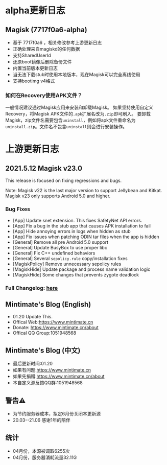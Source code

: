 # alpha更新日志

## Magisk (7717f0a6-alpha)
- 基于 7717f0a6 ，相关修改参考上游更新日志
- 正确处理来自magiskd的任何数据
- 支持SharedUserId
- 还原boot镜像后删除备份文件
- 内置当前版本更新日志
- 当无法下载stub时使用本地版本，现在Magisk可以完全离线使用
- 支持bootimg v4格式

### 如何在Recovery使用APK文件？
一般情况建议通过Magisk应用来安装和卸载Magisk。
如果坚持使用自定义Recovery，将Magisk APK文件的`.apk`扩展名改为`.zip`即可刷入。
要卸载Magisk，zip文件名需要包含`uninstall`，例如将apk文件重命名为`uninstall.zip`。文件名不包含`uninstall`则会进行安装操作。

# 上游更新日志

## 2021.5.12 Magisk v23.0

This release is focused on fixing regressions and bugs.

Note: Magisk v22 is the last major version to support Jellybean and Kitkat. Magisk v23 only supports Android 5.0 and higher.

### Bug Fixes

- [App] Update snet extension. This fixes SafetyNet API errors.
- [App] Fix a bug in the stub app that causes APK installation to fail
- [App] Hide annoying errors in logs when hidden as stub
- [App] Fix issues when patching ODIN tar files when the app is hidden
- [General] Remove all pre Android 5.0 support
- [General] Update BusyBox to use proper libc
- [General] Fix C++ undefined behaviors
- [General] Several `sepolicy.rule` copy/installation fixes
- [MagiskPolicy] Remove unnecessary sepolicy rules
- [MagiskHide] Update package and process name validation logic
- [MagiskHide] Some changes that prevents zygote deadlock

### Full Changelog: [here](https://topjohnwu.github.io/Magisk/changes.html)
## Mintimate's Blog (English)
- 01.20 Update This.
- Offical Web:https://www.mintimate.cn
- Donate: https://www.mintimate.cn/about
- Offical QQ Group:1051948568

## Mintimate's Blog (中文)
- 最后更新时间:01.20
- 如果有问题:https://www.mintimate.cn
- 如果先捐赠:https://www.mintimate.cn/about
- 本自定义源反馈QQ群:1051948568

## 警告⚠️
- 为节约服务器成本，拟定6月份关闭本更新源
- 20.03--21.06 感谢1年的陪伴

## 统计
- 04月份，本源被调取6255次
- 04月份，服务器消耗流量32.11G
